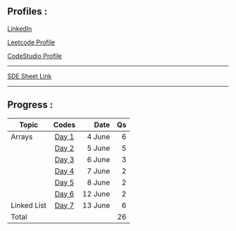 ## Profiles :

[LinkedIn](https://www.linkedin.com/in/pushkarraja/)

[Leetcode Profile](https://leetcode.com/pushkarraja/)

[CodeStudio Profile](https://www.codingninjas.com/codestudio/profile/d54fc2a7-cce6-4958-ad38-8ce715d58d2e)

---
[SDE Sheet Link](https://takeuforward.org/interviews/strivers-sde-sheet-top-coding-interview-problems/)  

---

## Progress :

| Topic           | Codes         | Date         | Qs |
| ------------- |:-------------:|-------------:|-------------:|
| Arrays             |        [Day 1](https://github.com/pushkarraja/SdeSheetChallenge/tree/main/Day%20-%201)       |4 June|6|
|             |        [Day 2](https://github.com/pushkarraja/SdeSheetChallenge/tree/main/Day%20-%202)       |5 June|5|
|            |        [Day 3](https://github.com/pushkarraja/SdeSheetChallenge/tree/main/Day%20-%203)   |6 June|3|
|          |        [Day 4](https://github.com/pushkarraja/SdeSheetChallenge/tree/main/Day%20-%204)   |7 June|2|
|          |        [Day 5](https://github.com/pushkarraja/SdeSheetChallenge/tree/main/Day%20-%205)   |8 June|2|
|          |        [Day 6](https://github.com/pushkarraja/SdeSheetChallenge/tree/main/Day%20-%206)   |12 June|2|
| Linked List             |        [Day 7](https://github.com/pushkarraja/SdeSheetChallenge/tree/main/Day%20-%207)       |13 June|6|
| Total         |||26|
